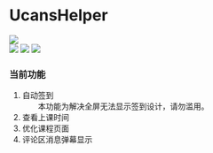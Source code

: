 # UcansHelper
<img src="https://img.shields.io/badge/Ucans- 2021/06/05 适配-blue.svg?style=for-the-badge"/> <br>
<img src="https://img.shields.io/badge/Tampermonkey v4.13.6136-兼容-birghtgreen.svg?style=flat-square" />
<img src="https://img.shields.io/badge/Firefox 89-兼容-birghtgreen.svg?style=flat-square" />
<img src="https://img.shields.io/badge/Chromium 91-兼容-birghtgreen.svg?style=flat-square" />
### 当前功能
1. 自动签到  
　　本功能为解决全屏无法显示签到设计，请勿滥用。
2. 查看上课时间
3. 优化课程页面
4. 评论区消息弹幕显示
